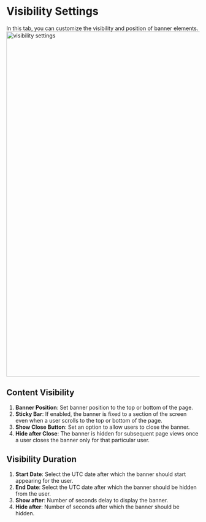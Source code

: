 # Visibility Settings

In this tab, you can customize the visibility and position of banner elements.
<img src="https://raw.githubusercontent.com/profy-shopify/profy-shopify.github.io/main/assets/page7/visibility_settings.png" alt="visibility settings" width="900"/>

## Content Visibility

1. **Banner Position**: Set banner position to the top or bottom of the page.
2. **Sticky Bar**: If enabled, the banner is fixed to a section of the screen even when a user scrolls to the top or bottom of the page.
3. **Show Close Button**: Set an option to allow users to close the banner.
4. **Hide after Close**: The banner is hidden for subsequent page views once a user closes the banner only for that particular user.

## Visibility Duration

1. **Start Date**: Select the UTC date after which the banner should start appearing for the user.
2. **End Date**: Select the UTC date after which the banner should be hidden from the user.
3. **Show after**: Number of seconds delay to display the banner.
4. **Hide after**: Number of seconds after which the banner should be hidden.